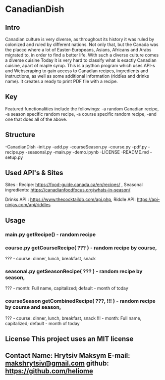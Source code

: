 # CanadianDish

## Intro
Canadian culture is very diverse, as throughout its history it was ruled by colonized and ruled by different nations. Not only that, but the Canada was the placce where a lot of Easter-Europeans, Asians, Africans and Arabs migrated to, in order to find a better life. With such a diverse culture comes a diverse cuisine
Today it is very hard to classify what is exactly Canadian cuisine, apart of maple syrup.
This is a python program which uses API-s and Webscraping to gain access to Canadian recipes, ingredients and instructions, as well as some additional information (riddles and drinks name). It creates a ready to print PDF file with a recipe.

## Key
Featured functionalities include the followings:
-a random Canadian recipe,
-a season specific random recipe,
-a course specific random recipe,
-and one that does all of the above.

## Structure 
-CanadianDish 
-init.py 
-add.py 
-courseSeason.py 
-course.py 
-pdf.py 
-recipe.py 
-seasonal.py 
-main.py 
-demo.ipynb 
-LICENSE 
-README.md 
-setup.py

## Used API's & Sites

Sites : Recipe: https://food-guide.canada.ca/en/recipes/ , Seasonal ingredients: https://canadianfoodfocus.org/whats-in-season/

Drinks API : https://www.thecocktaildb.com/api.php, Riddle API: https://api-ninjas.com/api/riddles

## Usage

### main.py getRecipe() - random recipe

### course.py getCourseRecipe( ??? ) - random recipe by course, 
??? - course: dinner, lunch, breakfast, snack

### seasonal.py getSeasonRecipe( ??? ) - random recipe by season,
??? - month: Full name, capitalized; default - month of today

### courseSeason getCombinedRecipe( ???, !!! ) - random recipe by course and season,
??? - course: dinner, lunch, breakfast, snack
!!! - month: Full name, capitalized; default - month of today

## License This project uses an MIT license

## Contact Name: Hrytsiv Maksym E-mail: makshrytsiv@gmail.com github: https://github.com/heliome
